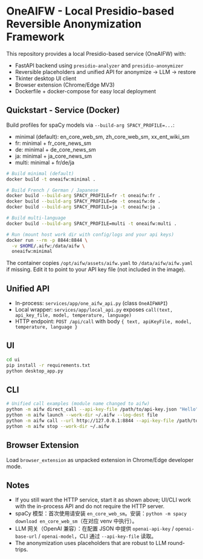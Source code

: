 # OneAIFW - Local Presidio-based Reversible Anonymization Framework

This repository provides a local Presidio-based service (OneAIFW) with:
- FastAPI backend using `presidio-analyzer` and `presidio-anonymizer`
- Reversible placeholders and unified API for anonymize → LLM → restore
- Tkinter desktop UI client
- Browser extension (Chrome/Edge MV3)
- Dockerfile + docker-compose for easy local deployment

## Quickstart - Service (Docker)
Build profiles for spaCy models via `--build-arg SPACY_PROFILE=...`:

- minimal (default): en_core_web_sm, zh_core_web_sm, xx_ent_wiki_sm
- fr: minimal + fr_core_news_sm
- de: minimal + de_core_news_sm
- ja: minimal + ja_core_news_sm
- multi: minimal + fr/de/ja

```bash
# Build minimal (default)
docker build -t oneaifw:minimal .

# Build French / German / Japanese
docker build --build-arg SPACY_PROFILE=fr -t oneaifw:fr .
docker build --build-arg SPACY_PROFILE=de -t oneaifw:de .
docker build --build-arg SPACY_PROFILE=ja -t oneaifw:ja .

# Build multi-language
docker build --build-arg SPACY_PROFILE=multi -t oneaifw:multi .

# Run (mount host work dir with config/logs and your api keys)
docker run --rm -p 8844:8844 \
  -v $HOME/.aifw:/data/aifw \
  oneaifw:minimal
```

The container copies `/opt/aifw/assets/aifw.yaml` to `/data/aifw/aifw.yaml` if missing. Edit it to point to your API key file (not included in the image).

## Unified API
- In-process: `services/app/one_aifw_api.py` (class `OneAIFWAPI`)
- Local wrapper: `services/app/local_api.py` exposes `call(text, api_key_file, model, temperature, language)`
- HTTP endpoint: `POST /api/call` with body `{ text, apiKeyFile, model, temperature, language }`

## UI
```bash
cd ui
pip install -r requirements.txt
python desktop_app.py
```

## CLI
```bash
# Unified call examples (module name changed to aifw)
python -m aifw direct_call --api-key-file /path/to/api-key.json "Hello"
python -m aifw launch --work-dir ~/.aifw --log-dest file
python -m aifw call --url http://127.0.0.1:8844 --api-key-file /path/to/api-key.json "Hello"
python -m aifw stop --work-dir ~/.aifw
```

## Browser Extension
Load `browser_extension` as unpacked extension in Chrome/Edge developer mode.

## Notes
- If you still want the HTTP service, start it as shown above; UI/CLI work with the in-process API and do not require the HTTP server.
- spaCy 模型：首次使用请安装 `en_core_web_sm`。安装：`python -m spacy download en_core_web_sm`（在对应 venv 中执行）。
- LLM 网关（OpenAI 兼容）：在配置 JSON 中提供 `openai-api-key` / `openai-base-url` / `openai-model`，CLI 通过 `--api-key-file` 读取。
- The anonymization uses placeholders that are robust to LLM round-trips.
